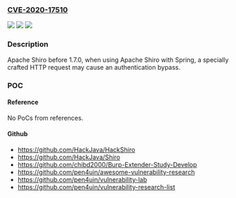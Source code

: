 ### [CVE-2020-17510](https://cve.mitre.org/cgi-bin/cvename.cgi?name=CVE-2020-17510)
![](https://img.shields.io/static/v1?label=Product&message=Apache%20Shiro&color=blue)
![](https://img.shields.io/static/v1?label=Version&message=n%2Fa&color=blue)
![](https://img.shields.io/static/v1?label=Vulnerability&message=Authentication%20Bypass&color=brighgreen)

### Description

Apache Shiro before 1.7.0, when using Apache Shiro with Spring, a specially crafted HTTP request may cause an authentication bypass.

### POC

#### Reference
No PoCs from references.

#### Github
- https://github.com/HackJava/HackShiro
- https://github.com/HackJava/Shiro
- https://github.com/chibd2000/Burp-Extender-Study-Develop
- https://github.com/pen4uin/awesome-vulnerability-research
- https://github.com/pen4uin/vulnerability-lab
- https://github.com/pen4uin/vulnerability-research-list

